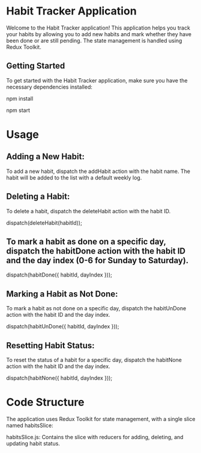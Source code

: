 # Habit Tracker Application

Welcome to the Habit Tracker application! This application helps you track your habits by allowing you to add new habits and mark whether they have been done or are still pending. The state management is handled using Redux Toolkit.

## Getting Started

To get started with the Habit Tracker application, make sure you have the necessary dependencies installed:

npm install

npm start

# Usage

## Adding a New Habit:

To add a new habit, dispatch the addHabit action with the habit name. The habit will be added to the list with a default weekly log.

## Deleting a Habit:

To delete a habit, dispatch the deleteHabit action with the habit ID.

dispatch(deleteHabit(habitId));

## To mark a habit as done on a specific day, dispatch the habitDone action with the habit ID and the day index (0-6 for Sunday to Saturday).

dispatch(habitDone({ habitId, dayIndex }));

## Marking a Habit as Not Done:

To mark a habit as not done on a specific day, dispatch the habitUnDone action with the habit ID and the day index.

dispatch(habitUnDone({ habitId, dayIndex }));

## Resetting Habit Status:

To reset the status of a habit for a specific day, dispatch the habitNone action with the habit ID and the day index.

dispatch(habitNone({ habitId, dayIndex }));

# Code Structure

The application uses Redux Toolkit for state management, with a single slice named habitsSlice:

habitsSlice.js: Contains the slice with reducers for adding, deleting, and updating habit status.
